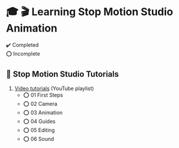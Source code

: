 # :mortar_board: :clapper: Learning Stop Motion Studio Animation

:heavy_check_mark: Completed  
:o: Incomplete

## :beginner: Stop Motion Studio Tutorials

1. [Video tutorials](https://www.cateater.com/tutorials.html) (YouTube playlist)
   - :o: 01 First Steps
   - :o: 02 Camera
   - :o: 03 Animation
   - :o: 04 Guides
   - :o: 05 Editing
   - :o: 06 Sound
